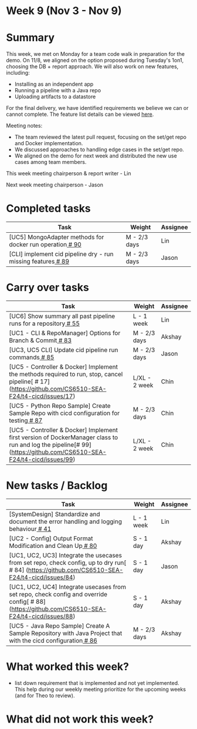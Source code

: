 # Week 9 (Nov 3 - Nov 9)

# Summary
This week, we met on Monday for a team code walk in preparation for the demo. On 11/8, we aligned on the option proposed during Tuesday's 1on1, choosing the DB + report approach. We will also work on new features, including:
- Installing as an independent app
- Running a pipeline with a Java repo
- Uploading artifacts to a datastore

For the final delivery, we have identified requirements we believe we can or cannot complete. 
The feature list details can be viewed [here](https://docs.google.com/document/d/1oesRDCpEncrD0_QPSlQgghg0l__P-bS8_qZtxCVQn0c/edit?tab=t.0).

Meeting notes:
- The team reviewed the latest pull request, focusing on the set/get repo and Docker implementation.
- We discussed approaches to handling edge cases in the set/get repo.
- We aligned on the demo for next week and distributed the new use cases among team members.

This week meeting chairperson & report writer - Lin

Next week meeting chairperson - Jason

# Completed tasks

| Task           | Weight    | Assignee    |
|----------------|-----------|-------------|
| [UC5] MongoAdapter methods for docker run operation[  # 90](https://github.com/CS6510-SEA-F24/t4-cicd/issues/90)                                       | M - 2/3 days  | Lin      |
| [CLI] implement cid pipeline dry - run missing features[  # 89](https://github.com/CS6510-SEA-F24/t4-cicd/issues/89)                                   | M - 2/3 days  | Jason    |


# Carry over tasks

| Task                                                                                                                                                   | Weight        | Assignee |
|--------------------------------------------------------------------------------------------------------------------------------------------------------|---------------| -------- |
| [UC6] Show summary all past pipeline runs for a repository[  # 55](https://github.com/CS6510-SEA-F24/t4-cicd/issues/55)                                             | L - 1 week   | Lin     |
| [UC1 - CLI & RepoManager] Options for Branch & Commit[  # 83](https://github.com/CS6510-SEA-F24/t4-cicd/issues/83)                                     | M - 2/3 days  | Akshay   |
| [UC3, UC5 CLI] Update cid pipeline run commands[  # 85](https://github.com/CS6510-SEA-F24/t4-cicd/issues/85)                                           | M - 2/3 days  | Jason    |
| [UC5 - Controller & Docker] Implement the methods required to run, stop, cancel pipeline[  # 17] (https://github.com/CS6510-SEA-F24/t4-cicd/issues/17) | L/XL - 2 week | Chin     |
| [UC5 - Python Repo Sample] Create Sample Repo with cicd configuration for testing[  # 87](https://github.com/CS6510-SEA-F24/t4-cicd/issues/87)                      | M - 2/3 days | Chin     |
| [UC5 - Controller & Docker] Implement first version of DockerManager class to run and log the pipeline[# 99] (https://github.com/CS6510-SEA-F24/t4-cicd/issues/99) | L/XL - 2 week | Chin     |


# New tasks / Backlog

| Task                                                                                                                                                                | Weight       | Assignee |
|---------------------------------------------------------------------------------------------------------------------------------------------------------------------|--------------| -------- |
| [SystemDesign] Standardize and document the error handling and logging behaviour[  # 41](https://github.com/CS6510-SEA-F24/t4-cicd/issues/41)                       | L - 1 week   | Lin      |
| [UC2 - Config] Output Format Modification and Clean Up[  # 80](https://github.com/CS6510-SEA-F24/t4-cicd/issues/80)                                                 | S - 1 day    | Akshay   |
| [UC1, UC2, UC3] Integrate the usecases from set repo, check config, up to dry run[  # 84] (https://github.com/CS6510-SEA-F24/t4-cicd/issues/84)                     | S - 1 day    | Jason    |
| [UC1, UC2, UC4] Integrate usecases from set repo, check config and override config[  # 88] (https://github.com/CS6510-SEA-F24/t4-cicd/issues/88)                    | S - 1 day    | Akshay   |
| [UC5 - Java Repo Sample] Create A Sample Repository with Java Project that with the cicd configuration[  # 86](https://github.com/CS6510-SEA-F24/t4-cicd/issues/86) | M - 2/3 days | Akshay   |


# What worked this week?
- list down requirement that is implemented and not yet implemented. This help during our weekly meeting prioritize for the upcoming weeks (and for Theo to review).

# What did not work this week?
